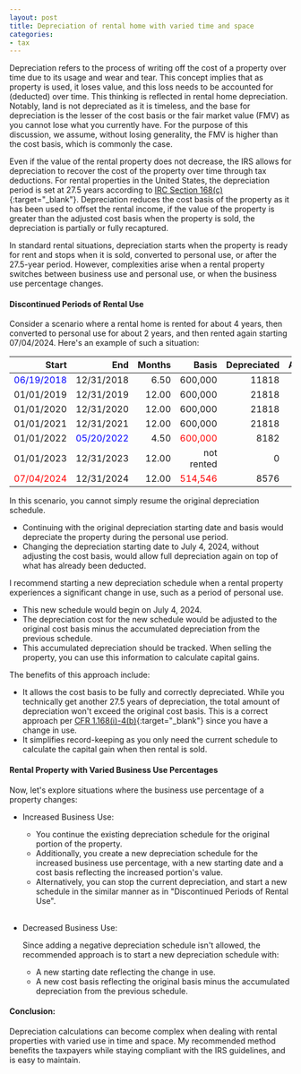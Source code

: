 ```yaml
---
layout: post
title: Depreciation of rental home with varied time and space
categories:
- tax
---
```


Depreciation refers to the process of writing off the cost of a property over
time due to its usage and wear and tear. This concept implies that as property
is used, it loses value, and this loss needs to be accounted for (deducted)
over time. This thinking is reflected in rental home depreciation. Notably,
land is not depreciated as it is timeless, and the base for depreciation is the
lesser of the cost basis or the fair market value (FMV) as you cannot lose what
you currently have. For the purpose of this discussion, we assume, without losing generality, the FMV is
higher than the cost basis, which is commonly the case.

Even if the value of the rental property does not decrease, the
IRS allows for depreciation to recover the cost of the property over time through tax deductions. For
rental properties in the United States, the depreciation period is set at 27.5 years according to [IRC Section 168(c)][irc-168]{:target="_blank"}.
Depreciation reduces the cost basis of the property as it has been used to offset the rental income,
if the value of the property is greater than the adjusted cost basis when the property is sold, the depreciation is partially or fully
recaptured.

In standard rental situations, depreciation starts when the property is ready
for rent and stops when it is sold, converted to personal use, or after the
27.5-year period. However, complexities arise when a rental property switches
between business use and personal use, or when the business use percentage
changes.

#### Discontinued Periods of Rental Use

Consider a scenario where a rental home is rented for about 4 years, then
converted to personal use for about 2 years, and then rented again starting
07/04/2024. Here's an example of such a situation:

| Start      | End        | Months | Basis     | Depreciated | Accumulated |
|-----------:|-----------:|-------:|----------:|------------:|------------:|
| <span style="color:blue">06/19/2018</span> | 12/31/2018 |  6.50  | 600,000   | 11818       | 11818       |
| 01/01/2019 | 12/31/2019 | 12.00  | 600,000   | 21818       | 33636       |
| 01/01/2020 | 12/31/2020 | 12.00  | 600,000   | 21818       | 55454       |
| 01/01/2021 | 12/31/2021 | 12.00  | 600,000   | 21818       | 77272       |
| 01/01/2022 | <span style="color:blue">05/20/2022</span> |  4.50  | <span style="color:red">600,000</span>   |  8182       | <span style="color:red">85454</span>       |
| 01/01/2023 | 12/31/2023 | 12.00  | not rented|     0       | 85454       |
| <span style="color:red">07/04/2024</span>| 12/31/2024 | 12.00  | <span style="color:red">514,546</span>  |  8576       | 94030       |

In this scenario, you cannot simply resume the original depreciation schedule.

- Continuing with the original depreciation starting date and basis would
depreciate the property during the personal use period.
- Changing the depreciation starting date to July 4, 2024, without adjusting the cost basis,
would allow full depreciation again on top of what has already been deducted.

I recommend starting a new depreciation schedule when a rental property
experiences a significant change in use, such as a period of personal use.

- This new schedule would begin on July 4, 2024.
- The depreciation cost for the new schedule would be adjusted to the original cost basis minus the accumulated depreciation from the previous schedule.
- This accumulated depreciation should be tracked. When selling the property, you can use this information to calculate capital gains.

The benefits of this approach include:

- It allows the cost basis to be fully and correctly depreciated. While you technically get another 27.5 years of depreciation, the total amount of depreciation won't exceed the original cost basis.
This is a correct approach per [CFR 1.168(i)-4(b)][cfr-168]{:target="_blank"}
since you have a change in use.
- It simplifies record-keeping as you only need the current schedule to calculate the capital gain when then rental is sold.

#### Rental Property with Varied Business Use Percentages

Now, let's explore situations where the business use percentage of a property changes:

- Increased Business Use:

  - You continue the existing depreciation schedule for the original portion of the property.
  - Additionally, you create a new depreciation schedule for the increased business use percentage, with a new starting date and a cost basis reflecting the increased portion's value.
  - Alternatively, you can stop the current depreciation, and start a new schedule in the similar manner as in "Discontinued Periods of Rental Use".
<br><br>
- Decreased Business Use:

  Since adding a negative depreciation schedule isn't allowed, the recommended approach is to start a new depreciation schedule with:
  - A new starting date reflecting the change in use.
  - A new cost basis reflecting the original basis minus the accumulated depreciation from the previous schedule.

#### Conclusion:

Depreciation calculations can become complex when dealing with rental
properties with varied use in time and space. My recommended method benefits the taxpayers
while staying compliant with the IRS guidelines, and is easy to maintain.

[irc-168]: https://www.taxnotes.com/research/federal/usc26/168
[cfr-168]: https://www.taxnotes.com/research/federal/cfr26/1.168i-4

